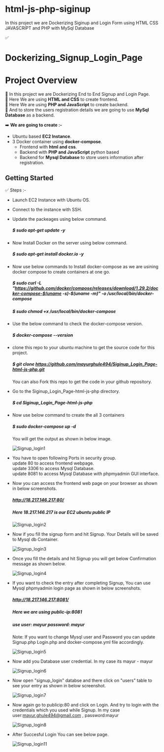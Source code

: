 # html-js-php-siginup
In this project we are Dockerizing Siginup and Login Form using HTML CSS JAVASCRIPT and PHP with MySql Database


✅ 
# Dockerizing_Signup_Login_Page



# Project Overview

🚀 In this project we are Dockerizing End to End Signup and Login Page.<br>
🚀 Here We are using **HTML and CSS** to create frontend.<br>
🚀 Here We are using **PHP and JavaScript** to create backend.<br>
🚀 And to store the users registration details we are going to use **MySql Database** as a backend.<br>

➡️ **We are going to create :-** <br>
   - Ubuntu based **EC2 Instance**. <br>
   - 3 Docker container using **docker-compose**. <br>
     - Frontend with **html and css**. <br>
     - Backend with **PHP and JavaScript** python based <br>
     - Backend for **Mysql Database** to store users information after registration. <br>     

## Getting Started

✅ Steps :-
- Launch EC2 Instance with Ubuntu OS.<br>
- Connect to the instance with SSH.<br>
- Update the packeages using below command. <br>
  ##### $ sudo apt-get update -y <br>
- Now Install Docker on the server using below command. <br>
  ##### $ sudo apt-get install docker.io -y <br>
- Now use below commands to Install docker-compose as we are usining docker compose to create containers at one go.<br>
  ##### $ sudo curl -L "https://github.com/docker/compose/releases/download/1.29.2/docker-compose-$(uname -s)-$(uname -m)" -o /usr/local/bin/docker-compose <br>
  ##### $ sudo chmod +x /usr/local/bin/docker-compose <br>
- Use the below command to check the docker-compose version.<br>
  ##### $ docker-compose --version <br>
- clone this repo to your ubuntu machine to get the source code for this project. <br>
  ##### $ git clone https://github.com/mayurghule494/Siginup_Login_Page-html-js-php.git <br>
    You can also Fork this repo to get the code in your github repository. <br>
- Go to the Siginup_Login_Page-html-js-php directory.<br>
  ##### $ cd Siginup_Login_Page-html-js-php <br>
- Now use below command to create the all 3 containers <br>
  ##### $ sudo docker-compose up -d <br>
   You will get the output as shown in below image. <br>

     ![Signup_login1](https://github.com/mayurghule494/Siginup_Login_Page-html-js-php/assets/54388290/b8928db4-5db2-44f0-aaa7-452f9d5827bb)



- You have to open following Ports in security group. <br>
    update 80 to access frontend webpage. <br>
    update 3306 to access Mysql Database. <br>
    update 8081 to access Mysql Database with phpmyadmin GUI interface. <br>

- Now you can access the frontend web page on your browser as shown in below screenshots. <br>
    ##### http://18.217.146.217:80/ <br>
    ##### Here 18.217.146.217 is our EC2 ubuntu public IP <br>

  ![Signup_login2](https://github.com/mayurghule494/Siginup_Login_Page-html-js-php/assets/54388290/051d4639-0704-4873-a1db-fa9e9dd94276)

- Now if you fill the signup form and hit Signup. Your Details will be saved to Mysql db Container. <br>
  
  ![Signup_login3](https://github.com/mayurghule494/Siginup_Login_Page-html-js-php/assets/54388290/d796dc72-f6b5-4a81-9f1f-3ebecb4b3dc1)

- Once you fill the details and hit Signup you will get below Confirmation message as shown below. <br>

  ![Signup_login4](https://github.com/mayurghule494/Siginup_Login_Page-html-js-php/assets/54388290/3d0a6557-67d0-48e4-bbbe-6521858350bf)


- If you want to check the entry after completing Signup, You can use Mysql phpmyadmin login page as shown in below screenshots. <br>
    
    ##### http://18.217.146.217:8081/ <br>
    ##### Here we are using public-ip:8081 <br>
    ##### use user: mayur password: mayur <br>
   Note: If you want to change Mysql user and Password you can update Signup.php Login.php and docker-compose.yml file accordingly. <br>
   
  ![Signup_login5](https://github.com/mayurghule494/Siginup_Login_Page-html-js-php/assets/54388290/8f3f245c-e502-425a-b842-8bac546bcbe3)

- Now add you Database user credential. In my case its mayur - mayur <br>

  ![Signup_login6](https://github.com/mayurghule494/Siginup_Login_Page-html-js-php/assets/54388290/24962d28-740e-473d-8c1c-ebf4c730dfed)

- Now open "signup_login" databse and there click on "users" table to see your entry as shown in below screenshot. <br>

  ![Signup_login7](https://github.com/mayurghule494/Siginup_Login_Page-html-js-php/assets/54388290/f876f338-6c6a-43d3-bb43-487e76568708)

- Now again go to publicip:80 and click on Login. And try to login with the credentials which you used while Signup. In my case user:mayur.ghule494@gmail.com , password:mayur <br>

  ![Signup_login8](https://github.com/mayurghule494/Siginup_Login_Page-html-js-php/assets/54388290/148ece16-ba0e-4b4b-96c0-58d9a139dbfd)

- After Succesful Login You can see below page. <br>

  ![Signup_login11](https://github.com/mayurghule494/Siginup_Login_Page-html-js-php/assets/54388290/aca3ba62-0ea0-41df-ac0d-d1515c9f3dd4)

  
